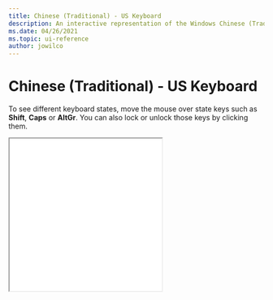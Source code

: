 ```yaml
---
title: Chinese (Traditional) - US Keyboard
description: An interactive representation of the Windows Chinese (Traditional) - US keyboard. To see different keyboard states, click or move the mouse over the state keys.
ms.date: 04/26/2021
ms.topic: ui-reference
author: jowilco
---
```


# Chinese (Traditional) - US Keyboard

To see different keyboard states, move the mouse over state keys such as **Shift**, **Caps** or **AltGr**. You can also lock or unlock those keys by clicking them.

<iframe src="kbdus_4.html" height="300"></iframe>
